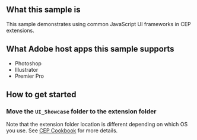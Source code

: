 ## What this sample is
This sample demonstrates using common JavaScript UI frameworks in CEP extensions.

## What Adobe host apps this sample supports
- Photoshop
- Illustrator
- Premier Pro

## How to get started
### Move the `UI_Showcase` folder to the extension folder
Note that the extension folder location is different depending on which OS you use. See [CEP Cookbook](https://github.com/Adobe-CEP/CEP-Resources/blob/master/CEP_8.x/Documentation/CEP%208.0%20HTML%20Extension%20Cookbook.md#extension-folders) for more details.